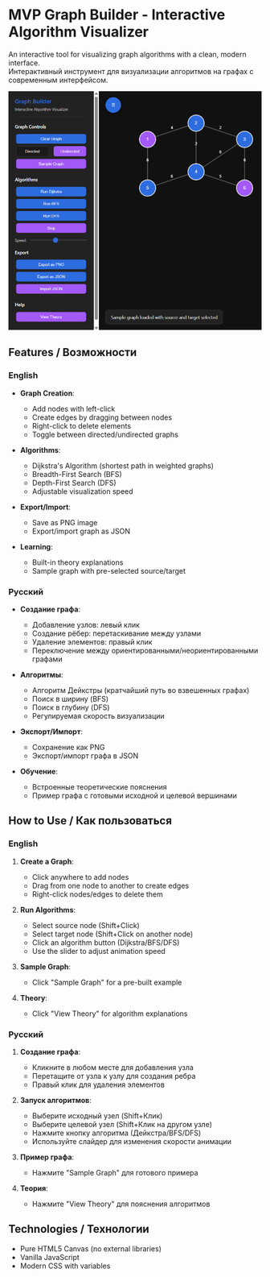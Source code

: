 # MVP Graph Builder - Interactive Algorithm Visualizer

An interactive tool for visualizing graph algorithms with a clean, modern interface.  
Интерактивный инструмент для визуализации алгоритмов на графах с современным интерфейсом.

![Graph Builder Interface](image.png)

## Features / Возможности

### English
- **Graph Creation**:
  - Add nodes with left-click
  - Create edges by dragging between nodes
  - Right-click to delete elements
  - Toggle between directed/undirected graphs

- **Algorithms**:
  - Dijkstra's Algorithm (shortest path in weighted graphs)
  - Breadth-First Search (BFS)
  - Depth-First Search (DFS)
  - Adjustable visualization speed

- **Export/Import**:
  - Save as PNG image
  - Export/import graph as JSON

- **Learning**:
  - Built-in theory explanations
  - Sample graph with pre-selected source/target

### Русский
- **Создание графа**:
  - Добавление узлов: левый клик
  - Создание рёбер: перетаскивание между узлами
  - Удаление элементов: правый клик
  - Переключение между ориентированными/неориентированными графами

- **Алгоритмы**:
  - Алгоритм Дейкстры (кратчайший путь во взвешенных графах)
  - Поиск в ширину (BFS)
  - Поиск в глубину (DFS)
  - Регулируемая скорость визуализации

- **Экспорт/Импорт**:
  - Сохранение как PNG
  - Экспорт/импорт графа в JSON

- **Обучение**:
  - Встроенные теоретические пояснения
  - Пример графа с готовыми исходной и целевой вершинами

## How to Use / Как пользоваться

### English
1. **Create a Graph**:
   - Click anywhere to add nodes
   - Drag from one node to another to create edges
   - Right-click nodes/edges to delete them

2. **Run Algorithms**:
   - Select source node (Shift+Click)
   - Select target node (Shift+Click on another node)
   - Click an algorithm button (Dijkstra/BFS/DFS)
   - Use the slider to adjust animation speed

3. **Sample Graph**:
   - Click "Sample Graph" for a pre-built example

4. **Theory**:
   - Click "View Theory" for algorithm explanations

### Русский
1. **Создание графа**:
   - Кликните в любом месте для добавления узла
   - Перетащите от узла к узлу для создания ребра
   - Правый клик для удаления элементов

2. **Запуск алгоритмов**:
   - Выберите исходный узел (Shift+Клик)
   - Выберите целевой узел (Shift+Клик на другом узле)
   - Нажмите кнопку алгоритма (Дейкстра/BFS/DFS)
   - Используйте слайдер для изменения скорости анимации

3. **Пример графа**:
   - Нажмите "Sample Graph" для готового примера

4. **Теория**:
   - Нажмите "View Theory" для пояснения алгоритмов


## Technologies / Технологии
- Pure HTML5 Canvas (no external libraries)
- Vanilla JavaScript
- Modern CSS with variables

